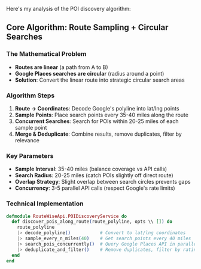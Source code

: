 Here's my analysis of the POI discovery algorithm:

## Core Algorithm: Route Sampling + Circular Searches

### **The Mathematical Problem**

- **Routes are linear** (a path from A to B)
- **Google Places searches are circular** (radius around a point)
- **Solution**: Convert the linear route into strategic circular search areas

### **Algorithm Steps**

1. **Route → Coordinates**: Decode Google's polyline into lat/lng points
2. **Sample Points**: Place search points every 35-40 miles along the route
3. **Concurrent Searches**: Search for POIs within 20-25 miles of each sample point
4. **Merge & Deduplicate**: Combine results, remove duplicates, filter by relevance

### **Key Parameters**

- **Sample Interval**: 35-40 miles (balance coverage vs API calls)
- **Search Radius**: 20-25 miles (catch POIs slightly off direct route)
- **Overlap Strategy**: Slight overlap between search circles prevents gaps
- **Concurrency**: 3-5 parallel API calls (respect Google's rate limits)

### **Technical Implementation**

```elixir
defmodule RouteWiseApi.POIDiscoveryService do
  def discover_pois_along_route(route_polyline, opts \\ []) do
    route_polyline
    |> decode_polyline()           # Convert to lat/lng coordinates
    |> sample_every_n_miles(40)    # Get search points every 40 miles
    |> search_pois_concurrently()  # Query Google Places API in parallel
    |> deduplicate_and_filter()    # Remove duplicates, filter by rating
  end
end
```

